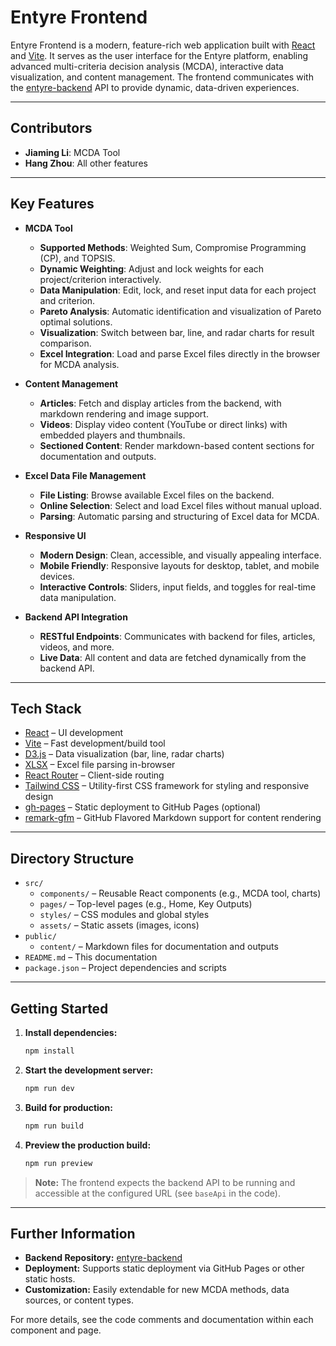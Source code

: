 # Entyre Frontend

Entyre Frontend is a modern, feature-rich web application built with [React](https://react.dev/) and [Vite](https://vitejs.dev/). It serves as the user interface for the Entyre platform, enabling advanced multi-criteria decision analysis (MCDA), interactive data visualization, and content management. The frontend communicates with the [entyre-backend](https://github.com/2hangz/ENTYRE/tree/main/entyre-backend) API to provide dynamic, data-driven experiences.

---

## Contributors

- **Jiaming Li**: MCDA Tool
- **Hang Zhou**: All other features

---

## Key Features

- **MCDA Tool**
  - **Supported Methods**: Weighted Sum, Compromise Programming (CP), and TOPSIS.
  - **Dynamic Weighting**: Adjust and lock weights for each project/criterion interactively.
  - **Data Manipulation**: Edit, lock, and reset input data for each project and criterion.
  - **Pareto Analysis**: Automatic identification and visualization of Pareto optimal solutions.
  - **Visualization**: Switch between bar, line, and radar charts for result comparison.
  - **Excel Integration**: Load and parse Excel files directly in the browser for MCDA analysis.

- **Content Management**
  - **Articles**: Fetch and display articles from the backend, with markdown rendering and image support.
  - **Videos**: Display video content (YouTube or direct links) with embedded players and thumbnails.
  - **Sectioned Content**: Render markdown-based content sections for documentation and outputs.

- **Excel Data File Management**
  - **File Listing**: Browse available Excel files on the backend.
  - **Online Selection**: Select and load Excel files without manual upload.
  - **Parsing**: Automatic parsing and structuring of Excel data for MCDA.

- **Responsive UI**
  - **Modern Design**: Clean, accessible, and visually appealing interface.
  - **Mobile Friendly**: Responsive layouts for desktop, tablet, and mobile devices.
  - **Interactive Controls**: Sliders, input fields, and toggles for real-time data manipulation.

- **Backend API Integration**
  - **RESTful Endpoints**: Communicates with backend for files, articles, videos, and more.
  - **Live Data**: All content and data are fetched dynamically from the backend API.

---

## Tech Stack

- [React](https://react.dev/) – UI development
- [Vite](https://vitejs.dev/) – Fast development/build tool
- [D3.js](https://d3js.org/) – Data visualization (bar, line, radar charts)
- [XLSX](https://github.com/SheetJS/sheetjs) – Excel file parsing in-browser
- [React Router](https://reactrouter.com/) – Client-side routing
- [Tailwind CSS](https://tailwindcss.com/) – Utility-first CSS framework for styling and responsive design
- [gh-pages](https://github.com/tschaub/gh-pages) – Static deployment to GitHub Pages (optional)
- [remark-gfm](https://github.com/remarkjs/remark-gfm) – GitHub Flavored Markdown support for content rendering

---

## Directory Structure

- `src/`
  - `components/` – Reusable React components (e.g., MCDA tool, charts)
  - `pages/` – Top-level pages (e.g., Home, Key Outputs)
  - `styles/` – CSS modules and global styles
  - `assets/` – Static assets (images, icons)
- `public/`
  - `content/` – Markdown files for documentation and outputs
- `README.md` – This documentation
- `package.json` – Project dependencies and scripts

---

## Getting Started

1. **Install dependencies:**
   ```bash
   npm install
   ```
2. **Start the development server:**
   ```bash
   npm run dev
   ```
3. **Build for production:**
   ```bash
   npm run build
   ```
4. **Preview the production build:**
   ```bash
   npm run preview
   ```

> **Note:** The frontend expects the backend API to be running and accessible at the configured URL (see `baseApi` in the code).

---

## Further Information

- **Backend Repository:** [entyre-backend](https://github.com/2hangz/ENTYRE/tree/main/entyre-backend)
- **Deployment:** Supports static deployment via GitHub Pages or other static hosts.
- **Customization:** Easily extendable for new MCDA methods, data sources, or content types.

For more details, see the code comments and documentation within each component and page.

